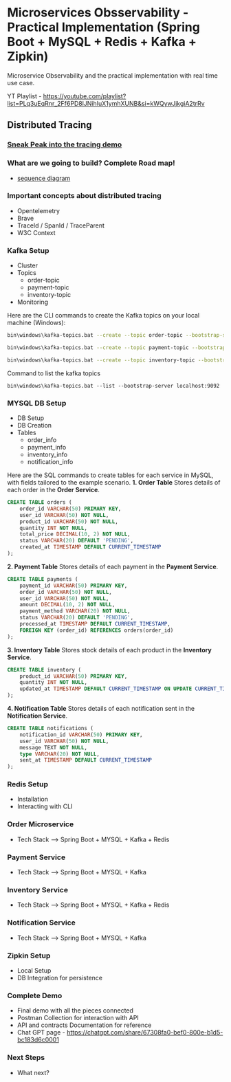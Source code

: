 # Microservices Obsservability - Practical Implementation (Spring Boot + MySQL + Redis + Kafka + Zipkin)
 Microservice Observability and the practical implementation with real time use case.
 
 YT Playlist - https://youtube.com/playlist?list=PLq3uEqRnr_2Ff6PD8lJNihIuX1ymhXUNB&si=kWQywJjkgiA2trRv

 ## Distributed Tracing

 ### [Sneak Peak into the tracing demo](https://youtu.be/jx_-0qfn-hc?si=-rjxkQVj7BceFghw)
 ### What are we going to build? Complete Road map!

 * [sequence diagram](https://www.plantuml.com/plantuml/uml/XPB1JiCm38RlVWgpEo_00KtQ2S5WgEe3cDGTKTS4ETwalZtfqcg5fShL-JxxZ-LjK18zzoTuq6_k6RzEPpuA3H0wwr1yO22ZNh0E0b075dnynWzfM2gMYpNyX3jXKav5M3xTevLwcKYC_VT3zVbsfxnIsr5asJMuIMmQqMnmpo7GaG6kq4WVQEZPwJnYrVZBvSo3U1FXkNupyiccPznvrrhfIQrtkO0lxX8nByCygAJ-5_9Dwf-6bCUDckwsomMNJvtu96Vt-UxLjjPSCnMNchVA_opBwqapzDXalCtfaqi2jh4I3_mN)

### Important concepts about distributed tracing

* Opentelemetry
* Brave
* TraceId / SpanId / TraceParent
* W3C Context
 
 ### Kafka Setup
 * Cluster
 * Topics
   * order-topic
   * payment-topic
   * inventory-topic
 * Monitoring

Here are the CLI commands to create the Kafka topics on your local machine (Windows):  

```sh
bin\windows\kafka-topics.bat --create --topic order-topic --bootstrap-server localhost:9092 --partitions 3 --replication-factor 1

bin\windows\kafka-topics.bat --create --topic payment-topic --bootstrap-server localhost:9092 --partitions 3 --replication-factor 1

bin\windows\kafka-topics.bat --create --topic inventory-topic --bootstrap-server localhost:9092 --partitions 3 --replication-factor 1
```

Command to list the kafka topics

```
bin\windows\kafka-topics.bat --list --bootstrap-server localhost:9092
```
 ### MYSQL DB Setup
 * DB Setup
 * DB Creation
 * Tables
   * order_info
   * payment_info
   * inventory_info
   * notification_info
 
 Here are the SQL commands to create tables for each service in MySQL, with fields tailored to the example scenario.
 **1. Order Table**
Stores details of each order in the **Order Service**.

```sql
CREATE TABLE orders (
    order_id VARCHAR(50) PRIMARY KEY,
    user_id VARCHAR(50) NOT NULL,
    product_id VARCHAR(50) NOT NULL,
    quantity INT NOT NULL,
    total_price DECIMAL(10, 2) NOT NULL,
    status VARCHAR(20) DEFAULT 'PENDING',
    created_at TIMESTAMP DEFAULT CURRENT_TIMESTAMP
);
```

 **2. Payment Table**
Stores details of each payment in the **Payment Service**.

```sql
CREATE TABLE payments (
    payment_id VARCHAR(50) PRIMARY KEY,
    order_id VARCHAR(50) NOT NULL,
    user_id VARCHAR(50) NOT NULL,
    amount DECIMAL(10, 2) NOT NULL,
    payment_method VARCHAR(20) NOT NULL,
    status VARCHAR(20) DEFAULT 'PENDING',
    processed_at TIMESTAMP DEFAULT CURRENT_TIMESTAMP,
    FOREIGN KEY (order_id) REFERENCES orders(order_id)
);
```

 **3. Inventory Table**
Stores stock details of each product in the **Inventory Service**.

```sql
CREATE TABLE inventory (
    product_id VARCHAR(50) PRIMARY KEY,
    quantity INT NOT NULL,
    updated_at TIMESTAMP DEFAULT CURRENT_TIMESTAMP ON UPDATE CURRENT_TIMESTAMP
);
```

 **4. Notification Table**
Stores details of each notification sent in the **Notification Service**.

```sql
CREATE TABLE notifications (
    notification_id VARCHAR(50) PRIMARY KEY,
    user_id VARCHAR(50) NOT NULL,
    message TEXT NOT NULL,
    type VARCHAR(20) NOT NULL,
    sent_at TIMESTAMP DEFAULT CURRENT_TIMESTAMP
);
```

### Redis Setup
* Installation
* Interacting with CLI
  
 ### Order Microservice
 * Tech Stack --> Spring Boot + MYSQL + Kafka + Redis
 ### Payment Service
  * Tech Stack --> Spring Boot + MYSQL + Kafka
 ### Inventory Service
  * Tech Stack --> Spring Boot + MYSQL + Kafka + Redis
 ### Notification Service
  * Tech Stack --> Spring Boot + MYSQL + Kafka
 ### Zipkin Setup
 * Local Setup
 * DB Integration for persistence
 ### Complete Demo
 * Final demo with all the pieces connected
 * Postman Collection for interaction with API
 * API and contracts Documentation for reference
 * Chat GPT page - https://chatgpt.com/share/67308fa0-bef0-800e-b1d5-bc183d6c0001
 ### Next Steps
 * What next?
 

